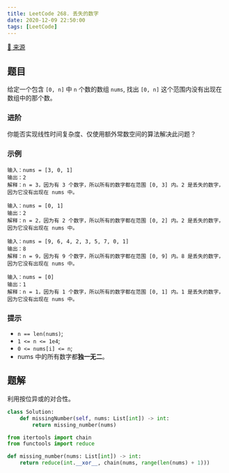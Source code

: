 ```yaml
---
title: LeetCode 268. 丢失的数字
date: 2020-12-09 22:50:00
tags: [LeetCode]
---
```


[:link: 来源](https://leetcode-cn.com/problems/missing-number/)

## 题目

给定一个包含 `[0, n]` 中 `n` 个数的数组 `nums`, 找出 `[0, n]` 这个范围内没有出现在数组中的那个数。

### 进阶

你能否实现线性时间复杂度、仅使用额外常数空间的算法解决此问题？

### 示例

```raw
输入：nums = [3, 0, 1]
输出：2
解释：n = 3，因为有 3 个数字，所以所有的数字都在范围 [0, 3] 内。2 是丢失的数字，因为它没有出现在 nums 中。
```

```raw
输入：nums = [0, 1]
输出：2
解释：n = 2，因为有 2 个数字，所以所有的数字都在范围 [0, 2] 内。2 是丢失的数字，因为它没有出现在 nums 中。
```

```raw
输入：nums = [9, 6, 4, 2, 3, 5, 7, 0, 1]
输出：8
解释：n = 9，因为有 9 个数字，所以所有的数字都在范围 [0, 9] 内。8 是丢失的数字，因为它没有出现在 nums 中。
```

```raw
输入：nums = [0]
输出：1
解释：n = 1，因为有 1 个数字，所以所有的数字都在范围 [0, 1] 内。1 是丢失的数字，因为它没有出现在 nums 中。
```

### 提示

- `n == len(nums)`;
- `1 <= n <= 1e4`;
- `0 <= nums[i] <= n`;
- nums 中的所有数字都**独一无二**。

<!-- more -->

## 题解

利用按位异或的对合性。

```python
class Solution:
    def missingNumber(self, nums: List[int]) -> int:
        return missing_number(nums)

from itertools import chain
from functools import reduce

def missing_number(nums: List[int]) -> int:
    return reduce(int.__xor__, chain(nums, range(len(nums) + 1)))
```
